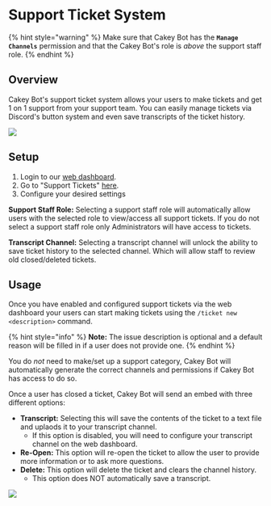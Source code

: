 # Support Ticket System

{% hint style="warning" %}
Make sure that Cakey Bot has the **`Manage Channels`** permission and that the Cakey Bot's role is _above_ the support staff role.
{% endhint %}

## Overview

Cakey Bot's support ticket system allows your users to make tickets and get 1 on 1 support from your support team. You can easily manage tickets via Discord's button system and even save transcripts of the ticket history.

![](../.gitbook/assets/!SS1.JPG)

## Setup

1. Login to our [web dashboard](https://cakeybot.app/dashboard/).
2. Go to "Support Tickets" [here](https://cakeybot.app/dashboard/public/tickets).
3. Configure your desired settings

**Support Staff Role:** Selecting a support staff role will automatically allow users with the selected role to view/access all support tickets. If you do not select a support staff role only Administrators will have access to tickets.

**Transcript Channel:** Selecting a transcript channel will unlock the ability to save ticket history to the selected channel. Which will allow staff to review old closed/deleted tickets.

## Usage

Once you have enabled and configured support tickets via the web dashboard your users can start making tickets using the `/ticket new <description>` command.&#x20;

{% hint style="info" %}
**Note:** The issue description is optional and a default reason will be filled in if a user does not provide one.
{% endhint %}

You do _not_ need to make/set up a support category, Cakey Bot will automatically generate the correct channels and permissions if Cakey Bot has access to do so.

Once a user has closed a ticket, Cakey Bot will send an embed with three different options:

* **Transcript:** Selecting this will save the contents of the ticket to a text file and uplaods it to your transcript channel.
  * If this option is disabled, you will need to configure your transcript channel on the web dashboard.
* **Re-Open:** This option will re-open the ticket to allow the user to provide more information or to ask more questions.
* **Delete:** This option will delete the ticket and clears the channel history.
  * This option does NOT automatically save a transcript.

![](../.gitbook/assets/!SS2.JPG)
